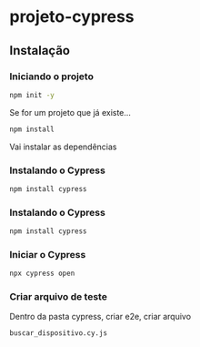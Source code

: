 # projeto-cypress

## Instalação

### Iniciando o projeto

```bash
npm init -y
```

Se for um projeto que já existe...

```bash
npm install
```

Vai instalar as dependências

### Instalando o Cypress

```bash
npm install cypress
```

### Instalando o Cypress

```bash
npm install cypress
```


### Iniciar o Cypress

```bash
npx cypress open
```

### Criar arquivo de teste

Dentro da pasta cypress, criar e2e, criar arquivo 

```bash
buscar_dispositivo.cy.js
```


